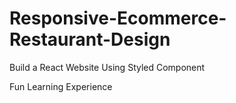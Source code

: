 # Responsive-Ecommerce-Restaurant-Design
Build a React Website Using Styled Component

Fun Learning Experience
